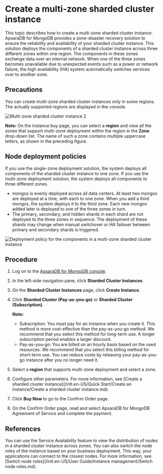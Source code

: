 # Create a multi-zone sharded cluster instance

This topic describes how to create a multi-zone sharded cluster instance. ApsaraDB for MongoDB provides a zone-disaster recovery solution to ensure the reliability and availability of your sharded cluster instance. This solution deploys the components of a sharded cluster instance across three different zones within one region. The components in these zones exchange data over an internal network. When one of the three zones becomes unavailable due to unexpected events such as a power or network failure, the high availability \(HA\) system automatically switches services over to another zone.

## Precautions

You can create multi-zone sharded cluster instances only in some regions. The actually supported regions are displayed in the console.

![Multi-zone sharded cluster instance 2](https://static-aliyun-doc.oss-accelerate.aliyuncs.com/assets/img/en-US/5962854161/p232868.png)

**Note:** On the instance buy page, you can select a **region** and view all the zones that support multi-zone deployment within the region in the **Zone** drop-down list. The name of such a zone contains multiple uppercase letters, as shown in the preceding figure.

## Node deployment policies

If you use the single-zone deployment solution, the system deploys all components of the sharded cluster instance to one zone. If you use the multi-zone deployment solution, the system deploys all components to three different zones.

-   mongos is evenly deployed across all data centers. At least two mongos are deployed at a time, with each to one zone. When you add a third mongos, the system deploys it to the third zone. Each new mongos added later is deployed to one of the three zones in turn.
-   The primary, secondary, and hidden shards in each shard are not deployed to the three zones in sequence. The deployment of these shards may change when manual switchover or HA failover between primary and secondary shards is triggered.

![](../images/p46749.png "Deployment policy for the components in a multi-zone sharded cluster instance")

## Procedure

1.  Log on to the [ApsaraDB for MongoDB console](https://mongodb.console.aliyun.com/).

2.  In the left-side navigation pane, click **Sharded Cluster Instances**.

3.  On the **Sharded Cluster Instances** page, click **Create Instance**.

4.  Click **Sharded Cluster \(Pay-as-you-go\)** or **Sharded Cluster \(Subscription\)**.

    **Note:**

    -   Subscription: You must pay for an instance when you create it. This method is more cost-effective than the pay-as-you-go method. We recommend that you select this method for long-term use. A longer subscription period enables a larger discount.
    -   Pay-as-you-go: You are billed on an hourly basis based on the used resources. We recommend that you select this billing method for short-term use. You can reduce costs by releasing your pay-as-you-go instance after you no longer need it.
5.  Select a **region** that supports multi-zone deployment and select a zone.

6.  Configure other parameters. For more information, see [Create a sharded cluster instance](/intl.en-US/Quick Start/Create an instance/Create a sharded cluster instance.md).

7.  Click **Buy Now** to go to the Confirm Order page.

8.  On the Confirm Order page, read and select ApsaraDB for MongoDB Agreement of Service and complete the payment.


## References

You can use the Service Availability feature to view the distribution of nodes in a sharded cluster instance across zones. You can also switch the node roles of the instance based on your business deployment. This way, your applications can connect to the closest nodes. For more information, see [Switch node roles](/intl.en-US/User Guide/Instance management/Switch node roles.md).

